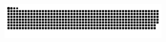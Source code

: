 <picture>
  <source media="(prefers-color-scheme: dark)" srcset="https://raw.githubusercontent.com/tzxawa/tzxawa/output/github-contribution-grid-snake-dark.svg">
  <source media="(prefers-color-scheme: light)" srcset="https://raw.githubusercontent.com/tzxawa/tzxawa/output/github-contribution-grid-snake.svg">
  <img alt="github contribution grid snake animation" src="https://raw.githubusercontent.com/tzxawa/tzxawa/output/github-contribution-grid-snake.svg">
</picture>
